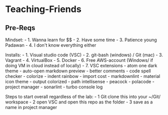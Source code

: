 # Teaching-Friends

## Pre-Reqs

Mindset:
    - 1. Wanna learn for $$
    - 2. Have some time
    - 3. Patience young Padawan
    - 4. I don't know everything either

Installs:
    - 1. Visual studio code (VSC)
    - 2. git-bash (windows) / Git (mac)
    - 3. Vagrant
    - 4. VirtualBox
    - 5. Docker
    - 6. Free AWS-account (Windows/ if doing VM in cloud instead of locally)
    - 7. VSC extensions
        - atom one dark theme
        - auto-open markdown preview
        - better comments
        - code spell checker
        - colorize
        - indent rainbow
        - import cost
        - markdownlint
        - material icon theme
        - output colorized
        - path intellisense
        - peacock
        - polacode
        - project manager
        - sonarlint
        - turbo console log

Steps to start overall regardless of the lab:
    - 1 Git clone this into your ~/Git/ workspace
    - 2 open VSC and open this repo as the folder
    - 3 save as a name in project manager
